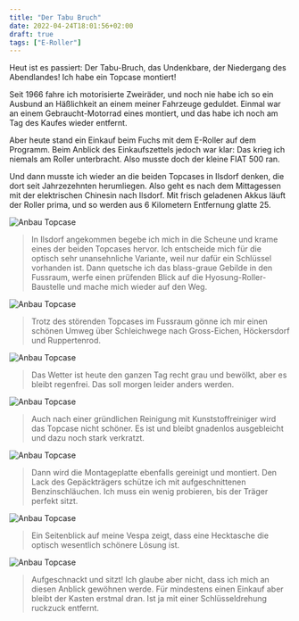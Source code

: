 ```yaml
---
title: "Der Tabu Bruch"
date: 2022-04-24T18:01:56+02:00
draft: true
tags: ["E-Roller"]
---
```

Heut ist es passiert: Der Tabu-Bruch, das Undenkbare, der Niedergang des Abendlandes! Ich habe ein Topcase montiert!

Seit 1966 fahre ich motorisierte Zweiräder, und noch nie habe ich so ein Ausbund an Häßlichkeit an einem meiner Fahrzeuge geduldet. Einmal war an einem Gebraucht-Motorrad eines montiert, und das habe ich noch am Tag des Kaufes wieder entfernt.

Aber heute stand ein Einkauf beim Fuchs mit dem E-Roller auf dem Programm. Beim Anblick des Einkaufszettels jedoch war klar: Das krieg ich niemals am Roller unterbracht. Also musste doch der kleine FIAT 500 ran.

Und dann musste ich wieder an die beiden Topcases in Ilsdorf denken, die dort seit Jahrzezehnten herumliegen. Also geht es nach dem Mittagessen mit der elektrischen Chinesin nach Ilsdorf. Mit frisch geladenen Akkus läuft der Roller prima, und so werden aus 6 Kilometern Entfernung glatte 25.

![Anbau Topcase](../04-24-p01.jpg)
> In Ilsdorf angekommen begebe ich mich in die Scheune und krame eines der beiden Topcases hervor. Ich entscheide mich für die optisch sehr unansehnliche Variante, weil nur dafür ein Schlüssel vorhanden ist. Dann quetsche ich das blass-graue Gebilde in den Fussraum, werfe einen prüfenden Blick auf die Hyosung-Roller-Baustelle und mache mich wieder auf den Weg.

![Anbau Topcase](../04-24-p02.jpg)
> Trotz des störenden Topcases im Fussraum gönne ich mir einen schönen Umweg über Schleichwege nach Gross-Eichen, Höckersdorf und Ruppertenrod.

![Anbau Topcase](../04-24-p03.jpg)
> Das Wetter ist heute den ganzen Tag recht grau und bewölkt, aber es bleibt regenfrei. Das soll morgen leider anders werden.

![Anbau Topcase](../04-24-p04.jpg)
> Auch nach einer gründlichen Reinigung mit Kunststoffreiniger wird das Topcase nicht schöner. Es ist und bleibt gnadenlos ausgebleicht und dazu noch stark verkratzt. 

![Anbau Topcase](../04-24-p05.jpg)
> Dann wird die Montageplatte ebenfalls gereinigt und montiert. Den Lack des Gepäckträgers schütze ich mit aufgeschnittenen Benzinschläuchen. Ich muss ein wenig probieren, bis der Träger perfekt sitzt.

![Anbau Topcase](../04-24-p06.jpg)
> Ein Seitenblick auf meine Vespa zeigt, dass eine Hecktasche die optisch wesentlich schönere Lösung ist.

![Anbau Topcase](../04-24-p07.jpg)
> Aufgeschnackt und sitzt! Ich glaube aber nicht, dass ich mich an diesen Anblick gewöhnen werde. Für mindestens einen Einkauf aber bleibt der Kasten erstmal dran. Ist ja mit einer Schlüsseldrehung ruckzuck entfernt.
